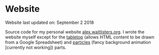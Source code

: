 # Website
Website last updated on: September 2 2018

Source code for my personal website <a href="http://alex.waitlisters.org">alex.waitlisters.org</a>. I wrote the website myself except for the <a href="https://github.com/jsoma/tabletop">tabletop</a> (allows HTML content to be drawn from a Google Spreadsheet) and <a href="https://github.com/VincentGarreau/particles.js/">particles</a> (fancy background animation [currently not working]) parts.
